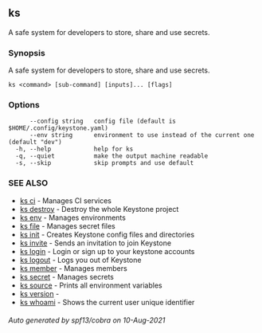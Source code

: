 ## ks

A safe system for developers to store, share and use secrets.

### Synopsis

A safe system for developers to store, share and use secrets.

```
ks <command> [sub-command] [inputs]... [flags]
```

### Options

```
      --config string   config file (default is $HOME/.config/keystone.yaml)
      --env string      environment to use instead of the current one (default "dev")
  -h, --help            help for ks
  -q, --quiet           make the output machine readable
  -s, --skip            skip prompts and use default
```

### SEE ALSO

* [ks ci](ks_ci.md)	 - Manages CI services
* [ks destroy](ks_destroy.md)	 - Destroy the whole Keystone project
* [ks env](ks_env.md)	 - Manages environments
* [ks file](ks_file.md)	 - Manages secret files
* [ks init](ks_init.md)	 - Creates Keystone config files and directories
* [ks invite](ks_invite.md)	 - Sends an invitation to join Keystone
* [ks login](ks_login.md)	 - Login or sign up to your keystone accounts
* [ks logout](ks_logout.md)	 - Logs you out of Keystone
* [ks member](ks_member.md)	 - Manages members
* [ks secret](ks_secret.md)	 - Manages secrets
* [ks source](ks_source.md)	 - Prints all environment variables
* [ks version](ks_version.md)	 - 
* [ks whoami](ks_whoami.md)	 - Shows the current user unique identifier

###### Auto generated by spf13/cobra on 10-Aug-2021

